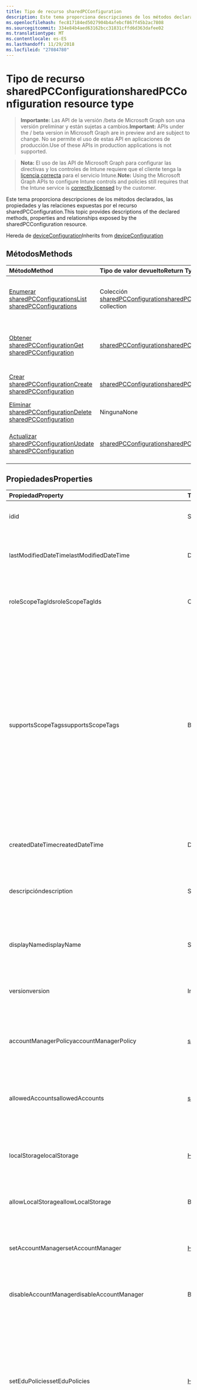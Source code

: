 ```yaml
---
title: Tipo de recurso sharedPCConfiguration
description: Este tema proporciona descripciones de los métodos declarados, las propiedades y las relaciones expuestas por el recurso sharedPCConfiguration.
ms.openlocfilehash: fec817184ed5027904b4afebcf867f45b2ac7808
ms.sourcegitcommit: 334e84b4aed63162bcc31831cffd6d363dafee02
ms.translationtype: MT
ms.contentlocale: es-ES
ms.lasthandoff: 11/29/2018
ms.locfileid: "27084780"
---
```

# <a name="sharedpcconfiguration-resource-type"></a><span data-ttu-id="cb64d-103">Tipo de recurso sharedPCConfiguration</span><span class="sxs-lookup"><span data-stu-id="cb64d-103">sharedPCConfiguration resource type</span></span>

> <span data-ttu-id="cb64d-104">**Importante:** Las API de la versión /beta de Microsoft Graph son una versión preliminar y están sujetas a cambios.</span><span class="sxs-lookup"><span data-stu-id="cb64d-104">**Important:** APIs under the / beta version in Microsoft Graph are in preview and are subject to change.</span></span> <span data-ttu-id="cb64d-105">No se permite el uso de estas API en aplicaciones de producción.</span><span class="sxs-lookup"><span data-stu-id="cb64d-105">Use of these APIs in production applications is not supported.</span></span>

> <span data-ttu-id="cb64d-106">**Nota:** El uso de las API de Microsoft Graph para configurar las directivas y los controles de Intune requiere que el cliente tenga la [licencia correcta](https://go.microsoft.com/fwlink/?linkid=839381) para el servicio Intune.</span><span class="sxs-lookup"><span data-stu-id="cb64d-106">**Note:** Using the Microsoft Graph APIs to configure Intune controls and policies still requires that the Intune service is [correctly licensed](https://go.microsoft.com/fwlink/?linkid=839381) by the customer.</span></span>

<span data-ttu-id="cb64d-107">Este tema proporciona descripciones de los métodos declarados, las propiedades y las relaciones expuestas por el recurso sharedPCConfiguration.</span><span class="sxs-lookup"><span data-stu-id="cb64d-107">This topic provides descriptions of the declared methods, properties and relationships exposed by the sharedPCConfiguration resource.</span></span>

<span data-ttu-id="cb64d-108">Hereda de [deviceConfiguration](../resources/intune-deviceconfig-deviceconfiguration.md)</span><span class="sxs-lookup"><span data-stu-id="cb64d-108">Inherits from [deviceConfiguration](../resources/intune-deviceconfig-deviceconfiguration.md)</span></span>

## <a name="methods"></a><span data-ttu-id="cb64d-109">Métodos</span><span class="sxs-lookup"><span data-stu-id="cb64d-109">Methods</span></span>
|<span data-ttu-id="cb64d-110">Método</span><span class="sxs-lookup"><span data-stu-id="cb64d-110">Method</span></span>|<span data-ttu-id="cb64d-111">Tipo de valor devuelto</span><span class="sxs-lookup"><span data-stu-id="cb64d-111">Return Type</span></span>|<span data-ttu-id="cb64d-112">Descripción</span><span class="sxs-lookup"><span data-stu-id="cb64d-112">Description</span></span>|
|:---|:---|:---|
|[<span data-ttu-id="cb64d-113">Enumerar sharedPCConfigurations</span><span class="sxs-lookup"><span data-stu-id="cb64d-113">List sharedPCConfigurations</span></span>](../api/intune-deviceconfig-sharedpcconfiguration-list.md)|<span data-ttu-id="cb64d-114">Colección [sharedPCConfiguration](../resources/intune-deviceconfig-sharedpcconfiguration.md)</span><span class="sxs-lookup"><span data-stu-id="cb64d-114">[sharedPCConfiguration](../resources/intune-deviceconfig-sharedpcconfiguration.md) collection</span></span>|<span data-ttu-id="cb64d-115">Enumere las propiedades y las relaciones de los objetos [sharedPCConfiguration](../resources/intune-deviceconfig-sharedpcconfiguration.md).</span><span class="sxs-lookup"><span data-stu-id="cb64d-115">List properties and relationships of the [sharedPCConfiguration](../resources/intune-deviceconfig-sharedpcconfiguration.md) objects.</span></span>|
|[<span data-ttu-id="cb64d-116">Obtener sharedPCConfiguration</span><span class="sxs-lookup"><span data-stu-id="cb64d-116">Get sharedPCConfiguration</span></span>](../api/intune-deviceconfig-sharedpcconfiguration-get.md)|[<span data-ttu-id="cb64d-117">sharedPCConfiguration</span><span class="sxs-lookup"><span data-stu-id="cb64d-117">sharedPCConfiguration</span></span>](../resources/intune-deviceconfig-sharedpcconfiguration.md)|<span data-ttu-id="cb64d-118">Lea las propiedades y las relaciones del objeto [sharedPCConfiguration](../resources/intune-deviceconfig-sharedpcconfiguration.md).</span><span class="sxs-lookup"><span data-stu-id="cb64d-118">Read properties and relationships of the [sharedPCConfiguration](../resources/intune-deviceconfig-sharedpcconfiguration.md) object.</span></span>|
|[<span data-ttu-id="cb64d-119">Crear sharedPCConfiguration</span><span class="sxs-lookup"><span data-stu-id="cb64d-119">Create sharedPCConfiguration</span></span>](../api/intune-deviceconfig-sharedpcconfiguration-create.md)|[<span data-ttu-id="cb64d-120">sharedPCConfiguration</span><span class="sxs-lookup"><span data-stu-id="cb64d-120">sharedPCConfiguration</span></span>](../resources/intune-deviceconfig-sharedpcconfiguration.md)|<span data-ttu-id="cb64d-121">Cree un objeto [sharedPCConfiguration](../resources/intune-deviceconfig-sharedpcconfiguration.md).</span><span class="sxs-lookup"><span data-stu-id="cb64d-121">Create a new [sharedPCConfiguration](../resources/intune-deviceconfig-sharedpcconfiguration.md) object.</span></span>|
|[<span data-ttu-id="cb64d-122">Eliminar sharedPCConfiguration</span><span class="sxs-lookup"><span data-stu-id="cb64d-122">Delete sharedPCConfiguration</span></span>](../api/intune-deviceconfig-sharedpcconfiguration-delete.md)|<span data-ttu-id="cb64d-123">Ninguna</span><span class="sxs-lookup"><span data-stu-id="cb64d-123">None</span></span>|<span data-ttu-id="cb64d-124">Elimina un [sharedPCConfiguration](../resources/intune-deviceconfig-sharedpcconfiguration.md).</span><span class="sxs-lookup"><span data-stu-id="cb64d-124">Deletes a [sharedPCConfiguration](../resources/intune-deviceconfig-sharedpcconfiguration.md).</span></span>|
|[<span data-ttu-id="cb64d-125">Actualizar sharedPCConfiguration</span><span class="sxs-lookup"><span data-stu-id="cb64d-125">Update sharedPCConfiguration</span></span>](../api/intune-deviceconfig-sharedpcconfiguration-update.md)|[<span data-ttu-id="cb64d-126">sharedPCConfiguration</span><span class="sxs-lookup"><span data-stu-id="cb64d-126">sharedPCConfiguration</span></span>](../resources/intune-deviceconfig-sharedpcconfiguration.md)|<span data-ttu-id="cb64d-127">Actualice las propiedades de un objeto [sharedPCConfiguration](../resources/intune-deviceconfig-sharedpcconfiguration.md).</span><span class="sxs-lookup"><span data-stu-id="cb64d-127">Update the properties of a [sharedPCConfiguration](../resources/intune-deviceconfig-sharedpcconfiguration.md) object.</span></span>|

## <a name="properties"></a><span data-ttu-id="cb64d-128">Propiedades</span><span class="sxs-lookup"><span data-stu-id="cb64d-128">Properties</span></span>
|<span data-ttu-id="cb64d-129">Propiedad</span><span class="sxs-lookup"><span data-stu-id="cb64d-129">Property</span></span>|<span data-ttu-id="cb64d-130">Tipo</span><span class="sxs-lookup"><span data-stu-id="cb64d-130">Type</span></span>|<span data-ttu-id="cb64d-131">Descripción</span><span class="sxs-lookup"><span data-stu-id="cb64d-131">Description</span></span>|
|:---|:---|:---|
|<span data-ttu-id="cb64d-132">id</span><span class="sxs-lookup"><span data-stu-id="cb64d-132">id</span></span>|<span data-ttu-id="cb64d-133">String</span><span class="sxs-lookup"><span data-stu-id="cb64d-133">String</span></span>|<span data-ttu-id="cb64d-134">Clave de la entidad.</span><span class="sxs-lookup"><span data-stu-id="cb64d-134">Key of the entity.</span></span> <span data-ttu-id="cb64d-135">Heredado de [deviceConfiguration](../resources/intune-deviceconfig-deviceconfiguration.md)</span><span class="sxs-lookup"><span data-stu-id="cb64d-135">Inherited from [deviceConfiguration](../resources/intune-deviceconfig-deviceconfiguration.md)</span></span>|
|<span data-ttu-id="cb64d-136">lastModifiedDateTime</span><span class="sxs-lookup"><span data-stu-id="cb64d-136">lastModifiedDateTime</span></span>|<span data-ttu-id="cb64d-137">DateTimeOffset</span><span class="sxs-lookup"><span data-stu-id="cb64d-137">DateTimeOffset</span></span>|<span data-ttu-id="cb64d-138">Fecha y hora en la que se modificó el objeto por última vez.</span><span class="sxs-lookup"><span data-stu-id="cb64d-138">DateTime the object was last modified.</span></span> <span data-ttu-id="cb64d-139">Heredado de [deviceConfiguration](../resources/intune-deviceconfig-deviceconfiguration.md)</span><span class="sxs-lookup"><span data-stu-id="cb64d-139">Inherited from [deviceConfiguration](../resources/intune-deviceconfig-deviceconfiguration.md)</span></span>|
|<span data-ttu-id="cb64d-140">roleScopeTagIds</span><span class="sxs-lookup"><span data-stu-id="cb64d-140">roleScopeTagIds</span></span>|<span data-ttu-id="cb64d-141">Colección String</span><span class="sxs-lookup"><span data-stu-id="cb64d-141">String collection</span></span>|<span data-ttu-id="cb64d-142">Lista de etiquetas de ámbito para esta instancia de entidad.</span><span class="sxs-lookup"><span data-stu-id="cb64d-142">List of Scope Tags for this Entity instance.</span></span> <span data-ttu-id="cb64d-143">Heredado de [deviceConfiguration](../resources/intune-deviceconfig-deviceconfiguration.md)</span><span class="sxs-lookup"><span data-stu-id="cb64d-143">Inherited from [deviceConfiguration](../resources/intune-deviceconfig-deviceconfiguration.md)</span></span>|
|<span data-ttu-id="cb64d-144">supportsScopeTags</span><span class="sxs-lookup"><span data-stu-id="cb64d-144">supportsScopeTags</span></span>|<span data-ttu-id="cb64d-145">Booleano</span><span class="sxs-lookup"><span data-stu-id="cb64d-145">Boolean</span></span>|<span data-ttu-id="cb64d-146">Indica si la configuración del dispositivo subyacente admite la asignación de etiquetas de ámbito.</span><span class="sxs-lookup"><span data-stu-id="cb64d-146">Indicates whether or not the underlying Device Configuration supports the assignment of scope tags.</span></span> <span data-ttu-id="cb64d-147">No se permite la asignación a la propiedad ScopeTags cuando este valor es false y entidades no estará visibles para los usuarios con ámbito.</span><span class="sxs-lookup"><span data-stu-id="cb64d-147">Assigning to the ScopeTags property is not allowed when this value is false and entities will not be visible to scoped users.</span></span> <span data-ttu-id="cb64d-148">Esto se produce para las directivas de heredado creadas en Silverlight y se puede resolver por eliminar y volver a crear la directiva en el Portal de Azure.</span><span class="sxs-lookup"><span data-stu-id="cb64d-148">This occurs for Legacy policies created in Silverlight and can be resolved by deleting and recreating the policy in the Azure Portal.</span></span> <span data-ttu-id="cb64d-149">Esta propiedad es de sólo lectura.</span><span class="sxs-lookup"><span data-stu-id="cb64d-149">This property is read-only.</span></span> <span data-ttu-id="cb64d-150">Heredado de [deviceConfiguration](../resources/intune-deviceconfig-deviceconfiguration.md)</span><span class="sxs-lookup"><span data-stu-id="cb64d-150">Inherited from [deviceConfiguration](../resources/intune-deviceconfig-deviceconfiguration.md)</span></span>|
|<span data-ttu-id="cb64d-151">createdDateTime</span><span class="sxs-lookup"><span data-stu-id="cb64d-151">createdDateTime</span></span>|<span data-ttu-id="cb64d-152">DateTimeOffset</span><span class="sxs-lookup"><span data-stu-id="cb64d-152">DateTimeOffset</span></span>|<span data-ttu-id="cb64d-153">Fecha y hora en la que se creó el objeto.</span><span class="sxs-lookup"><span data-stu-id="cb64d-153">DateTime the object was created.</span></span> <span data-ttu-id="cb64d-154">Heredado de [deviceConfiguration](../resources/intune-deviceconfig-deviceconfiguration.md)</span><span class="sxs-lookup"><span data-stu-id="cb64d-154">Inherited from [deviceConfiguration](../resources/intune-deviceconfig-deviceconfiguration.md)</span></span>|
|<span data-ttu-id="cb64d-155">descripción</span><span class="sxs-lookup"><span data-stu-id="cb64d-155">description</span></span>|<span data-ttu-id="cb64d-156">String</span><span class="sxs-lookup"><span data-stu-id="cb64d-156">String</span></span>|<span data-ttu-id="cb64d-157">Descripción proporcionada por el administrador de la configuración del dispositivo.</span><span class="sxs-lookup"><span data-stu-id="cb64d-157">Admin provided description of the Device Configuration.</span></span> <span data-ttu-id="cb64d-158">Heredado de [deviceConfiguration](../resources/intune-deviceconfig-deviceconfiguration.md)</span><span class="sxs-lookup"><span data-stu-id="cb64d-158">Inherited from [deviceConfiguration](../resources/intune-deviceconfig-deviceconfiguration.md)</span></span>|
|<span data-ttu-id="cb64d-159">displayName</span><span class="sxs-lookup"><span data-stu-id="cb64d-159">displayName</span></span>|<span data-ttu-id="cb64d-160">String</span><span class="sxs-lookup"><span data-stu-id="cb64d-160">String</span></span>|<span data-ttu-id="cb64d-161">Nombre proporcionado por el administrador de la configuración del dispositivo.</span><span class="sxs-lookup"><span data-stu-id="cb64d-161">Admin provided name of the device configuration.</span></span> <span data-ttu-id="cb64d-162">Heredado de [deviceConfiguration](../resources/intune-deviceconfig-deviceconfiguration.md)</span><span class="sxs-lookup"><span data-stu-id="cb64d-162">Inherited from [deviceConfiguration](../resources/intune-deviceconfig-deviceconfiguration.md)</span></span>|
|<span data-ttu-id="cb64d-163">version</span><span class="sxs-lookup"><span data-stu-id="cb64d-163">version</span></span>|<span data-ttu-id="cb64d-164">Int32</span><span class="sxs-lookup"><span data-stu-id="cb64d-164">Int32</span></span>|<span data-ttu-id="cb64d-165">Versión de la configuración del dispositivo.</span><span class="sxs-lookup"><span data-stu-id="cb64d-165">Version of the device configuration.</span></span> <span data-ttu-id="cb64d-166">Heredado de [deviceConfiguration](../resources/intune-deviceconfig-deviceconfiguration.md)</span><span class="sxs-lookup"><span data-stu-id="cb64d-166">Inherited from [deviceConfiguration](../resources/intune-deviceconfig-deviceconfiguration.md)</span></span>|
|<span data-ttu-id="cb64d-167">accountManagerPolicy</span><span class="sxs-lookup"><span data-stu-id="cb64d-167">accountManagerPolicy</span></span>|[<span data-ttu-id="cb64d-168">sharedPCAccountManagerPolicy</span><span class="sxs-lookup"><span data-stu-id="cb64d-168">sharedPCAccountManagerPolicy</span></span>](../resources/intune-deviceconfig-sharedpcaccountmanagerpolicy.md)|<span data-ttu-id="cb64d-169">Especifica cómo se administran las cuentas en un equipo compartido.</span><span class="sxs-lookup"><span data-stu-id="cb64d-169">Specifies how accounts are managed on a shared PC.</span></span> <span data-ttu-id="cb64d-170">Solo se aplica cuando disableAccountManager es False.</span><span class="sxs-lookup"><span data-stu-id="cb64d-170">Only applies when disableAccountManager is false.</span></span>|
|<span data-ttu-id="cb64d-171">allowedAccounts</span><span class="sxs-lookup"><span data-stu-id="cb64d-171">allowedAccounts</span></span>|[<span data-ttu-id="cb64d-172">sharedPCAllowedAccountType</span><span class="sxs-lookup"><span data-stu-id="cb64d-172">sharedPCAllowedAccountType</span></span>](../resources/intune-deviceconfig-sharedpcallowedaccounttype.md)|<span data-ttu-id="cb64d-173">Indica el tipo de cuentas que se pueden usar en un equipo compartido.</span><span class="sxs-lookup"><span data-stu-id="cb64d-173">Indicates which type of accounts are allowed to use on a shared PC.</span></span> <span data-ttu-id="cb64d-174">Los valores posibles son: `guest` y `domain`.</span><span class="sxs-lookup"><span data-stu-id="cb64d-174">Possible values are: `guest`, `domain`.</span></span>|
|<span data-ttu-id="cb64d-175">localStorage</span><span class="sxs-lookup"><span data-stu-id="cb64d-175">localStorage</span></span>|[<span data-ttu-id="cb64d-176">Habilitación de</span><span class="sxs-lookup"><span data-stu-id="cb64d-176">enablement</span></span>](../resources/intune-shared-enablement.md)|<span data-ttu-id="cb64d-177">Especifica si se permite el almacenamiento local en un equipo compartido.</span><span class="sxs-lookup"><span data-stu-id="cb64d-177">Specifies whether local storage is allowed on a shared PC.</span></span> <span data-ttu-id="cb64d-178">Los valores posibles son: `notConfigured`, `enabled` y `disabled`.</span><span class="sxs-lookup"><span data-stu-id="cb64d-178">Possible values are: `notConfigured`, `enabled`, `disabled`.</span></span>|
|<span data-ttu-id="cb64d-179">allowLocalStorage</span><span class="sxs-lookup"><span data-stu-id="cb64d-179">allowLocalStorage</span></span>|<span data-ttu-id="cb64d-180">Booleano</span><span class="sxs-lookup"><span data-stu-id="cb64d-180">Boolean</span></span>|<span data-ttu-id="cb64d-181">Especifica si se permite el almacenamiento local en un equipo compartido.</span><span class="sxs-lookup"><span data-stu-id="cb64d-181">Specifies whether local storage is allowed on a shared PC.</span></span>|
|<span data-ttu-id="cb64d-182">setAccountManager</span><span class="sxs-lookup"><span data-stu-id="cb64d-182">setAccountManager</span></span>|[<span data-ttu-id="cb64d-183">Habilitación de</span><span class="sxs-lookup"><span data-stu-id="cb64d-183">enablement</span></span>](../resources/intune-shared-enablement.md)|<span data-ttu-id="cb64d-184">Deshabilita al administrador de cuentas para el modo de equipo compartido.</span><span class="sxs-lookup"><span data-stu-id="cb64d-184">Disables the account manager for shared PC mode.</span></span> <span data-ttu-id="cb64d-185">Los valores posibles son: `notConfigured`, `enabled` y `disabled`.</span><span class="sxs-lookup"><span data-stu-id="cb64d-185">Possible values are: `notConfigured`, `enabled`, `disabled`.</span></span>|
|<span data-ttu-id="cb64d-186">disableAccountManager</span><span class="sxs-lookup"><span data-stu-id="cb64d-186">disableAccountManager</span></span>|<span data-ttu-id="cb64d-187">Booleano</span><span class="sxs-lookup"><span data-stu-id="cb64d-187">Boolean</span></span>|<span data-ttu-id="cb64d-188">Deshabilita al administrador de cuentas para el modo de equipo compartido.</span><span class="sxs-lookup"><span data-stu-id="cb64d-188">Disables the account manager for shared PC mode.</span></span>|
|<span data-ttu-id="cb64d-189">setEduPolicies</span><span class="sxs-lookup"><span data-stu-id="cb64d-189">setEduPolicies</span></span>|[<span data-ttu-id="cb64d-190">Habilitación de</span><span class="sxs-lookup"><span data-stu-id="cb64d-190">enablement</span></span>](../resources/intune-shared-enablement.md)|<span data-ttu-id="cb64d-191">Especifica si las directivas de entorno compartido predeterminado el ámbito educativo de PC deben ser habilitado o deshabilitado o no configuradas.</span><span class="sxs-lookup"><span data-stu-id="cb64d-191">Specifies whether the default shared PC education environment policies should be enabled/disabled/not configured.</span></span> <span data-ttu-id="cb64d-192">Para Windows 10 RS2 y versiones posteriores, se aplicará esta directiva sin establecer Habilitado en true.</span><span class="sxs-lookup"><span data-stu-id="cb64d-192">For Windows 10 RS2 and later, this policy will be applied without setting Enabled to true.</span></span> <span data-ttu-id="cb64d-193">Los valores posibles son: `notConfigured`, `enabled` y `disabled`.</span><span class="sxs-lookup"><span data-stu-id="cb64d-193">Possible values are: `notConfigured`, `enabled`, `disabled`.</span></span>|
|<span data-ttu-id="cb64d-194">disableEduPolicies</span><span class="sxs-lookup"><span data-stu-id="cb64d-194">disableEduPolicies</span></span>|<span data-ttu-id="cb64d-195">Booleano</span><span class="sxs-lookup"><span data-stu-id="cb64d-195">Boolean</span></span>|<span data-ttu-id="cb64d-196">Especifica si se deben deshabilitar las directivas predeterminadas de entorno educativo de equipo compartido.</span><span class="sxs-lookup"><span data-stu-id="cb64d-196">Specifies whether the default shared PC education environment policies should be disabled.</span></span> <span data-ttu-id="cb64d-197">Para Windows 10 RS2 y versiones posteriores, se aplicará esta directiva sin establecer Habilitado en true.</span><span class="sxs-lookup"><span data-stu-id="cb64d-197">For Windows 10 RS2 and later, this policy will be applied without setting Enabled to true.</span></span>|
|<span data-ttu-id="cb64d-198">setPowerPolicies</span><span class="sxs-lookup"><span data-stu-id="cb64d-198">setPowerPolicies</span></span>|[<span data-ttu-id="cb64d-199">Habilitación de</span><span class="sxs-lookup"><span data-stu-id="cb64d-199">enablement</span></span>](../resources/intune-shared-enablement.md)|<span data-ttu-id="cb64d-200">Especifica si las directivas de power PC compartido predeterminado deben estar habilitado o deshabilitado.</span><span class="sxs-lookup"><span data-stu-id="cb64d-200">Specifies whether the default shared PC power policies should be enabled/disabled.</span></span> <span data-ttu-id="cb64d-201">Los valores posibles son: `notConfigured`, `enabled` y `disabled`.</span><span class="sxs-lookup"><span data-stu-id="cb64d-201">Possible values are: `notConfigured`, `enabled`, `disabled`.</span></span>|
|<span data-ttu-id="cb64d-202">disablePowerPolicies</span><span class="sxs-lookup"><span data-stu-id="cb64d-202">disablePowerPolicies</span></span>|<span data-ttu-id="cb64d-203">Booleano</span><span class="sxs-lookup"><span data-stu-id="cb64d-203">Boolean</span></span>|<span data-ttu-id="cb64d-204">Especifica si se deben deshabilitar las directivas predeterminadas de energía de equipo compartido.</span><span class="sxs-lookup"><span data-stu-id="cb64d-204">Specifies whether the default shared PC power policies should be disabled.</span></span>|
|<span data-ttu-id="cb64d-205">signInOnResume</span><span class="sxs-lookup"><span data-stu-id="cb64d-205">signInOnResume</span></span>|[<span data-ttu-id="cb64d-206">Habilitación de</span><span class="sxs-lookup"><span data-stu-id="cb64d-206">enablement</span></span>](../resources/intune-shared-enablement.md)|<span data-ttu-id="cb64d-207">Especifica el requisito para iniciar sesión en cada vez que el dispositivo se reactiva copia de seguridad del modo de suspensión.</span><span class="sxs-lookup"><span data-stu-id="cb64d-207">Specifies the requirement to sign in whenever the device wakes up from sleep mode.</span></span> <span data-ttu-id="cb64d-208">Los valores posibles son: `notConfigured`, `enabled` y `disabled`.</span><span class="sxs-lookup"><span data-stu-id="cb64d-208">Possible values are: `notConfigured`, `enabled`, `disabled`.</span></span>|
|<span data-ttu-id="cb64d-209">disableSignInOnResume</span><span class="sxs-lookup"><span data-stu-id="cb64d-209">disableSignInOnResume</span></span>|<span data-ttu-id="cb64d-210">Booleano</span><span class="sxs-lookup"><span data-stu-id="cb64d-210">Boolean</span></span>|<span data-ttu-id="cb64d-211">Deshabilita el requisito de iniciar sesión siempre que el dispositivo salga del modo de suspensión.</span><span class="sxs-lookup"><span data-stu-id="cb64d-211">Disables the requirement to sign in whenever the device wakes up from sleep mode.</span></span>|
|<span data-ttu-id="cb64d-212">enabled</span><span class="sxs-lookup"><span data-stu-id="cb64d-212">enabled</span></span>|<span data-ttu-id="cb64d-213">Booleano</span><span class="sxs-lookup"><span data-stu-id="cb64d-213">Boolean</span></span>|<span data-ttu-id="cb64d-214">Habilita el modo de equipo compartido y se aplica a las directivas de equipo compartido.</span><span class="sxs-lookup"><span data-stu-id="cb64d-214">Enables shared PC mode and applies the shared pc policies.</span></span>|
|<span data-ttu-id="cb64d-215">idleTimeBeforeSleepInSeconds</span><span class="sxs-lookup"><span data-stu-id="cb64d-215">idleTimeBeforeSleepInSeconds</span></span>|<span data-ttu-id="cb64d-216">Int32</span><span class="sxs-lookup"><span data-stu-id="cb64d-216">Int32</span></span>|<span data-ttu-id="cb64d-217">Especifica el tiempo en segundos que un dispositivo debe permanecer inactivo antes de que el equipo pase al estado de suspensión.</span><span class="sxs-lookup"><span data-stu-id="cb64d-217">Specifies the time in seconds that a device must sit idle before the PC goes to sleep.</span></span> <span data-ttu-id="cb64d-218">Si este valor se establece en 0 impide que se produzca el tiempo de espera en suspensión.</span><span class="sxs-lookup"><span data-stu-id="cb64d-218">Setting this value to 0 prevents the sleep timeout from occurring.</span></span>|
|<span data-ttu-id="cb64d-219">kioskAppDisplayName</span><span class="sxs-lookup"><span data-stu-id="cb64d-219">kioskAppDisplayName</span></span>|<span data-ttu-id="cb64d-220">String</span><span class="sxs-lookup"><span data-stu-id="cb64d-220">String</span></span>|<span data-ttu-id="cb64d-221">Especifica el texto para mostrar de la cuenta que se muestra en la pantalla de inicio de sesión que inicia la aplicación especificada por SetKioskAppUserModelId.</span><span class="sxs-lookup"><span data-stu-id="cb64d-221">Specifies the display text for the account shown on the sign-in screen which launches the app specified by SetKioskAppUserModelId.</span></span> <span data-ttu-id="cb64d-222">Solo se aplica cuando se establece KioskAppUserModelId.</span><span class="sxs-lookup"><span data-stu-id="cb64d-222">Only applies when KioskAppUserModelId is set.</span></span>|
|<span data-ttu-id="cb64d-223">kioskAppUserModelId</span><span class="sxs-lookup"><span data-stu-id="cb64d-223">kioskAppUserModelId</span></span>|<span data-ttu-id="cb64d-224">String</span><span class="sxs-lookup"><span data-stu-id="cb64d-224">String</span></span>|<span data-ttu-id="cb64d-225">Especifica el identificador del modelo de usuario de la aplicación correspondiente a la aplicación para que se use con el acceso asignado.</span><span class="sxs-lookup"><span data-stu-id="cb64d-225">Specifies the application user model ID of the app to use with assigned access.</span></span>|
|<span data-ttu-id="cb64d-226">maintenanceStartTime</span><span class="sxs-lookup"><span data-stu-id="cb64d-226">maintenanceStartTime</span></span>|<span data-ttu-id="cb64d-227">TimeOfDay</span><span class="sxs-lookup"><span data-stu-id="cb64d-227">TimeOfDay</span></span>|<span data-ttu-id="cb64d-228">Especifica la hora de inicio diaria de la hora de mantenimiento.</span><span class="sxs-lookup"><span data-stu-id="cb64d-228">Specifies the daily start time of maintenance hour.</span></span>|

## <a name="relationships"></a><span data-ttu-id="cb64d-229">Relaciones</span><span class="sxs-lookup"><span data-stu-id="cb64d-229">Relationships</span></span>
|<span data-ttu-id="cb64d-230">Relación</span><span class="sxs-lookup"><span data-stu-id="cb64d-230">Relationship</span></span>|<span data-ttu-id="cb64d-231">Tipo</span><span class="sxs-lookup"><span data-stu-id="cb64d-231">Type</span></span>|<span data-ttu-id="cb64d-232">Descripción</span><span class="sxs-lookup"><span data-stu-id="cb64d-232">Description</span></span>|
|:---|:---|:---|
|<span data-ttu-id="cb64d-233">groupAssignments</span><span class="sxs-lookup"><span data-stu-id="cb64d-233">groupAssignments</span></span>|<span data-ttu-id="cb64d-234">colección de [deviceConfigurationGroupAssignment](../resources/intune-deviceconfig-deviceconfigurationgroupassignment.md)</span><span class="sxs-lookup"><span data-stu-id="cb64d-234">[deviceConfigurationGroupAssignment](../resources/intune-deviceconfig-deviceconfigurationgroupassignment.md) collection</span></span>|<span data-ttu-id="cb64d-235">La lista de asignaciones de grupo para el perfil de configuración del dispositivo.</span><span class="sxs-lookup"><span data-stu-id="cb64d-235">The list of group assignments for the device configuration profile.</span></span> <span data-ttu-id="cb64d-236">Heredado de [deviceConfiguration](../resources/intune-deviceconfig-deviceconfiguration.md)</span><span class="sxs-lookup"><span data-stu-id="cb64d-236">Inherited from [deviceConfiguration](../resources/intune-deviceconfig-deviceconfiguration.md)</span></span>|
|<span data-ttu-id="cb64d-237">asignaciones</span><span class="sxs-lookup"><span data-stu-id="cb64d-237">assignments</span></span>|<span data-ttu-id="cb64d-238">Colección [deviceConfigurationAssignment](../resources/intune-deviceconfig-deviceconfigurationassignment.md)</span><span class="sxs-lookup"><span data-stu-id="cb64d-238">[deviceConfigurationAssignment](../resources/intune-deviceconfig-deviceconfigurationassignment.md) collection</span></span>|<span data-ttu-id="cb64d-239">La lista de tareas para el perfil de configuración del dispositivo.</span><span class="sxs-lookup"><span data-stu-id="cb64d-239">The list of assignments for the device configuration profile.</span></span> <span data-ttu-id="cb64d-240">Heredado de [deviceConfiguration](../resources/intune-deviceconfig-deviceconfiguration.md)</span><span class="sxs-lookup"><span data-stu-id="cb64d-240">Inherited from [deviceConfiguration](../resources/intune-deviceconfig-deviceconfiguration.md)</span></span>|
|<span data-ttu-id="cb64d-241">deviceStatuses</span><span class="sxs-lookup"><span data-stu-id="cb64d-241">deviceStatuses</span></span>|<span data-ttu-id="cb64d-242">Colección [deviceConfigurationDeviceStatus](../resources/intune-deviceconfig-deviceconfigurationdevicestatus.md)</span><span class="sxs-lookup"><span data-stu-id="cb64d-242">[deviceConfigurationDeviceStatus](../resources/intune-deviceconfig-deviceconfigurationdevicestatus.md) collection</span></span>|<span data-ttu-id="cb64d-243">Estado de instalación de configuración del dispositivo por dispositivo.</span><span class="sxs-lookup"><span data-stu-id="cb64d-243">Device configuration installation status by device.</span></span> <span data-ttu-id="cb64d-244">Heredado de [deviceConfiguration](../resources/intune-deviceconfig-deviceconfiguration.md)</span><span class="sxs-lookup"><span data-stu-id="cb64d-244">Inherited from [deviceConfiguration](../resources/intune-deviceconfig-deviceconfiguration.md)</span></span>|
|<span data-ttu-id="cb64d-245">userStatuses</span><span class="sxs-lookup"><span data-stu-id="cb64d-245">userStatuses</span></span>|<span data-ttu-id="cb64d-246">Colección [deviceConfigurationUserStatus](../resources/intune-deviceconfig-deviceconfigurationuserstatus.md)</span><span class="sxs-lookup"><span data-stu-id="cb64d-246">[deviceConfigurationUserStatus](../resources/intune-deviceconfig-deviceconfigurationuserstatus.md) collection</span></span>|<span data-ttu-id="cb64d-247">Estado de instalación de configuración de dispositivo por usuario.</span><span class="sxs-lookup"><span data-stu-id="cb64d-247">Device configuration installation status by user.</span></span> <span data-ttu-id="cb64d-248">Heredado de [deviceConfiguration](../resources/intune-deviceconfig-deviceconfiguration.md)</span><span class="sxs-lookup"><span data-stu-id="cb64d-248">Inherited from [deviceConfiguration](../resources/intune-deviceconfig-deviceconfiguration.md)</span></span>|
|<span data-ttu-id="cb64d-249">deviceStatusOverview</span><span class="sxs-lookup"><span data-stu-id="cb64d-249">deviceStatusOverview</span></span>|[<span data-ttu-id="cb64d-250">deviceConfigurationDeviceOverview</span><span class="sxs-lookup"><span data-stu-id="cb64d-250">deviceConfigurationDeviceOverview</span></span>](../resources/intune-deviceconfig-deviceconfigurationdeviceoverview.md)|<span data-ttu-id="cb64d-251">Información general sobre el estado de dispositivos de la configuración de dispositivo. Heredado de [deviceConfiguration](../resources/intune-deviceconfig-deviceconfiguration.md)</span><span class="sxs-lookup"><span data-stu-id="cb64d-251">Device Configuration devices status overview Inherited from [deviceConfiguration](../resources/intune-deviceconfig-deviceconfiguration.md)</span></span>|
|<span data-ttu-id="cb64d-252">userStatusOverview</span><span class="sxs-lookup"><span data-stu-id="cb64d-252">userStatusOverview</span></span>|[<span data-ttu-id="cb64d-253">deviceConfigurationUserOverview</span><span class="sxs-lookup"><span data-stu-id="cb64d-253">deviceConfigurationUserOverview</span></span>](../resources/intune-deviceconfig-deviceconfigurationuseroverview.md)|<span data-ttu-id="cb64d-254">Información general sobre el estado de usuarios de la configuración de dispositivo. Heredado de [deviceConfiguration](../resources/intune-deviceconfig-deviceconfiguration.md)</span><span class="sxs-lookup"><span data-stu-id="cb64d-254">Device Configuration users status overview Inherited from [deviceConfiguration](../resources/intune-deviceconfig-deviceconfiguration.md)</span></span>|
|<span data-ttu-id="cb64d-255">deviceSettingStateSummaries</span><span class="sxs-lookup"><span data-stu-id="cb64d-255">deviceSettingStateSummaries</span></span>|<span data-ttu-id="cb64d-256">Colección [settingStateDeviceSummary](../resources/intune-deviceconfig-settingstatedevicesummary.md)</span><span class="sxs-lookup"><span data-stu-id="cb64d-256">[settingStateDeviceSummary](../resources/intune-deviceconfig-settingstatedevicesummary.md) collection</span></span>|<span data-ttu-id="cb64d-257">Resumen de dispositivo sobre el estado de configuración de la configuración de dispositivo. Heredado de [deviceConfiguration](../resources/intune-deviceconfig-deviceconfiguration.md)</span><span class="sxs-lookup"><span data-stu-id="cb64d-257">Device Configuration Setting State Device Summary Inherited from [deviceConfiguration](../resources/intune-deviceconfig-deviceconfiguration.md)</span></span>|

## <a name="json-representation"></a><span data-ttu-id="cb64d-258">Representación JSON</span><span class="sxs-lookup"><span data-stu-id="cb64d-258">JSON Representation</span></span>
<span data-ttu-id="cb64d-259">Aquí tiene una representación JSON del recurso.</span><span class="sxs-lookup"><span data-stu-id="cb64d-259">Here is a JSON representation of the resource.</span></span>
<!-- {
  "blockType": "resource",
  "keyProperty": "id",
  "@odata.type": "microsoft.graph.sharedPCConfiguration"
}
-->
``` json
{
  "@odata.type": "#microsoft.graph.sharedPCConfiguration",
  "id": "String (identifier)",
  "lastModifiedDateTime": "String (timestamp)",
  "roleScopeTagIds": [
    "String"
  ],
  "supportsScopeTags": true,
  "createdDateTime": "String (timestamp)",
  "description": "String",
  "displayName": "String",
  "version": 1024,
  "accountManagerPolicy": {
    "@odata.type": "microsoft.graph.sharedPCAccountManagerPolicy",
    "accountDeletionPolicy": "String",
    "cacheAccountsAboveDiskFreePercentage": 1024,
    "inactiveThresholdDays": 1024,
    "removeAccountsBelowDiskFreePercentage": 1024
  },
  "allowedAccounts": "String",
  "localStorage": "String",
  "allowLocalStorage": true,
  "setAccountManager": "String",
  "disableAccountManager": true,
  "setEduPolicies": "String",
  "disableEduPolicies": true,
  "setPowerPolicies": "String",
  "disablePowerPolicies": true,
  "signInOnResume": "String",
  "disableSignInOnResume": true,
  "enabled": true,
  "idleTimeBeforeSleepInSeconds": 1024,
  "kioskAppDisplayName": "String",
  "kioskAppUserModelId": "String",
  "maintenanceStartTime": "String (time of day)"
}
```





